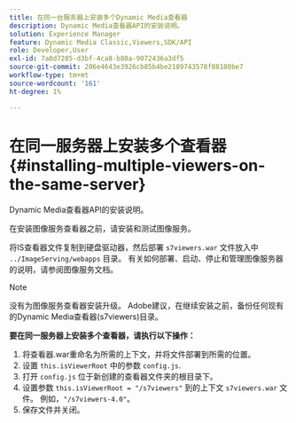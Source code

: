 ```yaml
---
title: 在同一台服务器上安装多个Dynamic Media查看器
description: Dynamic Media查看器API的安装说明。
solution: Experience Manager
feature: Dynamic Media Classic,Viewers,SDK/API
role: Developer,User
exl-id: 7a8d7205-d3bf-4ca8-b80a-9072436a3df5
source-git-commit: 206e4643e3926cb85b4be2189743578f88180be7
workflow-type: tm+mt
source-wordcount: '161'
ht-degree: 1%

---
```


# 在同一服务器上安装多个查看器{#installing-multiple-viewers-on-the-same-server}

<!-- Updated April 06, 2021 from https://wiki.corp.adobe.com/pages/viewpage.action?spaceKey=scene7qa&title=s7Viewers%2C+S7SDK%2C+S7OnDemand+Release+Notes - Contact is Sasha -->

Dynamic Media查看器API的安装说明。

在安装图像服务查看器之前，请安装和测试图像服务。

将IS查看器文件复制到硬盘驱动器，然后部署 `s7viewers.war` 文件放入中 `../ImageServing/webapps` 目录。 有关如何部署、启动、停止和管理图像服务器的说明，请参阅图像服务文档。

>[!NOTE]
>
>没有为图像服务查看器安装升级。 Adobe建议，在继续安装之前，备份任何现有的Dynamic Media查看器(s7viewers)目录。

**要在同一服务器上安装多个查看器，请执行以下操作：**

1. 将查看器.war重命名为所需的上下文，并将文件部署到所需的位置。
1. 设置 `this.isViewerRoot` 中的参数 `config.js`.
1. 打开 `config.js` 位于新创建的查看器文件夹的根目录下。
1. 设置参数 `this.isViewerRoot = "/s7viewers"` 到的上下文 `s7viewers.war` 文件。 例如，`"/s7viewers-4.0"`。
1. 保存文件并关闭。
